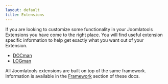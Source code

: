 ```yaml
---
layout: default
title: Extensions
---
```


If you are looking to customize some functionality in your Joomlatools Extensions you have come to the right place. You will find useful extension specific information to help get exactly what you want out of your Extension.   

+ [DOCman](/extensions/docman.html)
+ [LOGman](/extensions/logman.html)

All Joomlatools extensions are built on top of the same framework. Information is available in the [Framework](/framework.html) section of these docs. 


